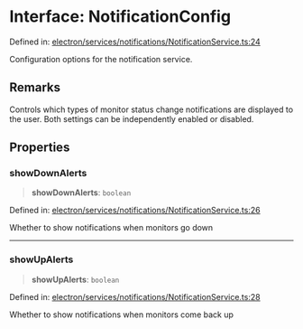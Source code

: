 # Interface: NotificationConfig

Defined in: [electron/services/notifications/NotificationService.ts:24](https://github.com/Nick2bad4u/Uptime-Watcher/blob/main/electron/services/notifications/NotificationService.ts#L24)

Configuration options for the notification service.

## Remarks

Controls which types of monitor status change notifications are displayed to
the user. Both settings can be independently enabled or disabled.

## Properties

### showDownAlerts

> **showDownAlerts**: `boolean`

Defined in: [electron/services/notifications/NotificationService.ts:26](https://github.com/Nick2bad4u/Uptime-Watcher/blob/main/electron/services/notifications/NotificationService.ts#L26)

Whether to show notifications when monitors go down

***

### showUpAlerts

> **showUpAlerts**: `boolean`

Defined in: [electron/services/notifications/NotificationService.ts:28](https://github.com/Nick2bad4u/Uptime-Watcher/blob/main/electron/services/notifications/NotificationService.ts#L28)

Whether to show notifications when monitors come back up
